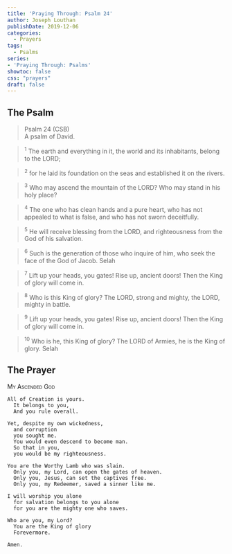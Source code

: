 ```yaml
---
title: 'Praying Through: Psalm 24'
author: Joseph Louthan
publishDate: 2019-12-06
categories:
  - Prayers
tags:
  - Psalms
series:
- 'Praying Through: Psalms'
showtoc: false
css: "prayers"
draft: false
---
```

## The Psalm

>Psalm 24 (CSB)  
><sup></sup> A psalm of David. 

><sup>1</sup> The earth and everything in it, the world and its inhabitants, belong to the LORD; 

><sup>2</sup> for he laid its foundation on the seas and established it on the rivers. 

><sup>3</sup> Who may ascend the mountain of the LORD? Who may stand in his holy place? 

><sup>4</sup> The one who has clean hands and a pure heart, who has not appealed to what is false, and who has not sworn deceitfully. 

><sup>5</sup> He will receive blessing from the LORD, and righteousness from the God of his salvation. 

><sup>6</sup> Such is the generation of those who inquire of him, who seek the face of the God of Jacob. Selah 

><sup>7</sup> Lift up your heads, you gates! Rise up, ancient doors! Then the King of glory will come in. 

><sup>8</sup> Who is this King of glory? The LORD, strong and mighty, the LORD, mighty in battle. 

><sup>9</sup> Lift up your heads, you gates! Rise up, ancient doors! Then the King of glory will come in. 

><sup>10</sup> Who is he, this King of glory? The LORD of Armies, he is the King of glory. Selah

## The Prayer

<div style="font-variant: small-caps;">My Ascended God</div>

```text
All of Creation is yours.
  It belongs to you,
  And you rule overall.

Yet, despite my own wickedness,
  and corruption
  you sought me.
  You would even descend to become man.
  So that in you,
  you would be my righteousness.

You are the Worthy Lamb who was slain.
  Only you, my Lord, can open the gates of heaven.
  Only you, Jesus, can set the captives free.
  Only you, my Redeemer, saved a sinner like me.

I will worship you alone
  for salvation belongs to you alone
  for you are the mighty one who saves.

Who are you, my Lord?
  You are the King of glory
  Forevermore.

Amen.
```
